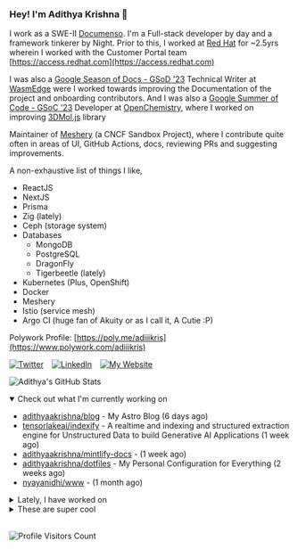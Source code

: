 ### Hey! I'm Adithya Krishna 👋
  
I work as a SWE-II [Documenso](https://documenso.com). I'm a Full-stack developer by day and a framework tinkerer by Night. Prior to this, I worked at [Red Hat](https://redhat.com) for ~2.5yrs wherein I worked with the Customer Portal team [https://access.redhat.com](https://access.redhat.com)

I was also a [Google Season of Docs - GSoD '23](https://developers.google.com/season-of-docs) Technical Writer at [WasmEdge](https://github.com/WasmEdge) were I worked towards improving the Documentation of the project and onboarding contributors. And I was also a [Google Summer of Code - GSoC '23](https://summerofcode.withgoogle.com/) Developer at [OpenChemistry](https://openchemistry.org), where I worked on improving [3DMol.js](https://github.com/3dmol/3Dmol.js) library

Maintainer of [Meshery](https://github.com/meshery) (a CNCF Sandbox Project), where I contribute quite often in areas of UI, GitHub Actions, docs, reviewing PRs and suggesting improvements.

A non-exhaustive list of things I like,

- ReactJS
- NextJS
- Prisma
- Zig (lately)
- Ceph (storage system)
- Databases
  - MongoDB
  - PostgreSQL
  - DragonFly
  - Tigerbeetle (lately)
- Kubernetes (Plus, OpenShift)
- Docker
- Meshery
- Istio (service mesh)
- Argo CI (huge fan of Akuity or as I call it, A Cutie :P)

Polywork Profile: [https://poly.me/adiiikris](https://www.polywork.com/adiiikris)

[![Twitter](https://img.shields.io/badge/-@adii_kris-%231DA1F2?style=for-the-badge&logo=twitter&logoColor=ffffff)](https:/twitter.adikris.in) &ensp;
[![LinkedIn](https://img.shields.io/badge/-Adithya%20Krishna-%230A67C3?style=for-the-badge&logo=linkedin&logoColor=ffffff)](https://linkedin.adikris.in/) &ensp;
[![My Website](https://img.shields.io/badge/-My%20Website-%230A67C3?style=for-the-badge)](https://adikris.in/)



![Adithya's GitHub Stats](https://github-readme-stats.vercel.app/api?username=adithyaakrishna&show_icons=true&hide_border=true&title_color=fff&icon_color=79ff97&text_color=9f9f9f&bg_color=151515)


<details open="true">
  <summary>Check out what I'm currently working on</summary>
  
  - [adithyaakrishna/blog](https://github.com/adithyaakrishna/blog) - My Astro Blog (6 days ago)
  - [tensorlakeai/indexify](https://github.com/tensorlakeai/indexify) - A realtime and indexing and structured extraction engine for Unstructured Data to build Generative AI Applications (1 week ago)
  - [adithyaakrishna/mintlify-docs](https://github.com/adithyaakrishna/mintlify-docs) -  (1 week ago)
  - [adithyaakrishna/dotfiles](https://github.com/adithyaakrishna/dotfiles) - My Personal Configuration for Everything (2 weeks ago)
  - [nyayanidhi/www](https://github.com/nyayanidhi/www) -  (1 month ago)
</details>

<details>
  <summary>Lately, I have worked on</summary>
  
  - [feat: extraction graph and sub extraction graph pages](https://github.com/tensorlakeai/indexify/pull/711) on [tensorlakeai/indexify](https://github.com/tensorlakeai/indexify) (1 week ago)
  - [feat: update extractors page ui and fix rendering of data](https://github.com/tensorlakeai/indexify/pull/704) on [tensorlakeai/indexify](https://github.com/tensorlakeai/indexify) (1 week ago)
  - [chore: update imports to commonjs](https://github.com/tensorlakeai/indexify/pull/697) on [tensorlakeai/indexify](https://github.com/tensorlakeai/indexify) (1 week ago)
  - [chore: move js file for actions](https://github.com/tensorlakeai/indexify/pull/696) on [tensorlakeai/indexify](https://github.com/tensorlakeai/indexify) (1 week ago)
  - [feat: add infobox for text and updated table stylings](https://github.com/tensorlakeai/indexify/pull/684) on [tensorlakeai/indexify](https://github.com/tensorlakeai/indexify) (2 weeks ago)
</details>

<details>
  <summary>These are super cool</summary>
  
  - [jla524/fromthetensor](https://github.com/jla524/fromthetensor) - From the Tensor to Stable Diffusion, a rough outline for a 9 week course. (1 day ago)
  - [e2b-dev/code-interpreter](https://github.com/e2b-dev/code-interpreter) - Python &amp; JS/TS SDK for adding code interpreting to your AI app  (5 days ago)
  - [joswayski/averagedatabase](https://github.com/joswayski/averagedatabase) - The only database built from the ground up for the average developer. (5 days ago)
  - [ZeroThreshold/oraapp](https://github.com/ZeroThreshold/oraapp) - The frontend for offroad academies (6 days ago)
  - [SciPhi-AI/R2R](https://github.com/SciPhi-AI/R2R) - production-ready RAG engine with a sh*t ton of features. (1 week ago)
</details>

<br> 

![Profile Visitors Count](https://profile-counter.glitch.me/adithyaakrishna/count.svg)

